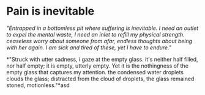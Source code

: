 
Pain is inevitable
====

*"Entrapped in a bottomless pit where suffering is inevitable. I need an outlet to expel the mental waste, I need an inlet to refill my physical strength. ceaseless worry about someone from afar, endless thoughts about being with her again. I am sick and tired of these, yet I have to endure."*

*"Struck with utter sadness, i gaze at the empty glass. it's neither half filled, nor half empty; it is empty, utterly empty. Yet it is the nothingness of the empty glass that captures my attention. the condensed water droplets clouds the glass; distracted from the cloud of droplets, the glass remained stoned, motionless."*asd
